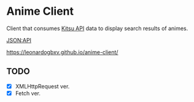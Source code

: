 # Anime Client

Client that consumes [Kitsu API](https://kitsu.docs.apiary.io/#) data to display search results of animes.

[JSON:API](https://jsonapi.org/format/)

https://leonardogbxv.github.io/anime-client/

## TODO

- [x] XMLHttpRequest ver.
- [x] Fetch ver.
